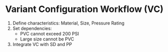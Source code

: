 # Variant Configuration Workflow (VC)

1. Define characteristics: Material, Size, Pressure Rating
2. Set dependencies:
   - PVC cannot exceed 200 PSI
   - Large size cannot be PVC
3. Integrate VC with SD and PP
